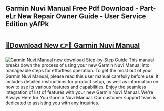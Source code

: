 ## Garmin Nuvi Manual Free Pdf Download - Part-eLr New Repair Owner Guide - User Service Edition yAfPk

# <h2><a href="http://bc41174.oget.top/?id=Garmin+Nuvi+Manual">🔗Download New 👉🔴 Garmin Nuvi Manual</a></h2>

[![Garmin Nuvi Manual new download](https://i.imgur.com/5g1atiW.png)](http://bc41174.oget.top/?id=Garmin+Nuvi+Manual)
Step-by-Step Guide This manual breaks down the process of using your new Garmin Nuvi Manual into manageable steps for effortless operation. To get the most out of your Garmin Nuvi Manual, please read this user manual carefully before use. It includes detailed instructions for product setup, as well as information on how to use its various features and capabilities. Enjoy the seamless integration of list of features with your new Garmin Nuvi Manual. We're Always Here for You Garmin Nuvi Manual. Our customer support team is dedicated to assisting you with any inquiries.
